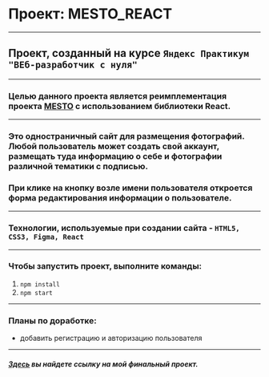 # Проект: MESTO_REACT
---

## Проект, созданный на курсе `Яндекс Практикум "ВЕб-разработчик с нуля"`
***
### Целью данного проекта является реимплементация проекта [MESTO](https://github.com/PolinaLashchanka/mesto) с использованием библиотеки React.
***
### Это одностраничный сайт для размещения фотографий. Любой пользователь может создать свой аккаунт, размещать туда информацию о себе и фотографии различной тематики с подписью.
### При клике на кнопку возле имени пользователя откроется форма редактирования информации о пользователе.
***
### Технологии, используемые при создании сайта - `HTML5, CSS3, Figma, React`
***
### Чтобы запустить проект, выполните команды:
1. `npm install`
2. `npm start`
***
### Планы по доработке: 
- добавить регистрацию и авторизацию пользователя
***
##### *[Здесь](https://polinalashchanka.github.io/mesto/) вы найдете ссылку на мой финальный проект.*
